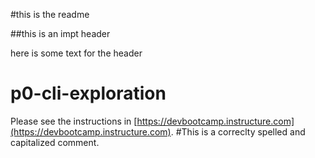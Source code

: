 #this is the readme

##this is an impt header

here is some text for the header

# p0-cli-exploration

Please see the instructions in [https://devbootcamp.instructure.com](https://devbootcamp.instructure.com).
#This is a correclty spelled and capitalized comment.